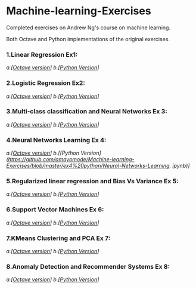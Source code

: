 # Machine-learning-Exercises
Completed exercises on Andrew Ng's course on machine learning.

Both Octave and Python implementations of the original exercises.

### 1.Linear Regression Ex1: 

   *a.[[Octave version](https://github.com/amayomode/Machine-learning-Exercises/tree/master/ex1)]* 
   *b.[[Python Version](https://github.com/amayomode/Machine-learning-Exercises/blob/master/ex1%20python/Linear%20Regression.ipynb)]*

### 2.Logistic Regression Ex2:

   *a.[[Octave version](https://github.com/amayomode/Machine-learning-Exercises/tree/master/ex2)]
   b.[[Python Version](https://github.com/amayomode/Machine-learning-Exercises/blob/master/ex2%20python/Logistic%20Regression.ipynb)]*

### 3.Multi-class classification and Neural Networks Ex 3:

   *a.[[Octave version](https://github.com/amayomode/Machine-learning-Exercises/tree/master/ex3)]
   b.[[Python Version](https://github.com/amayomode/Machine-learning-Exercises/blob/master/ex3%20python/Multi-class%20classification%20and%20Neural%20networks.ipynb)]*

### 4.Neural Networks Learning Ex 4:

   *a.[[Octave version](https://github.com/amayomode/Machine-learning-Exercises/tree/master/ex4)]*
   *b.[[Python Version](https://github.com/amayomode/Machine-learning-Exercises/blob/master/ex4%20python/Neural-Networks-Learning. ipynb)]*

### 5.Regularized linear regression and Bias Vs Variance Ex 5:

   *a.[[Octave version](https://github.com/amayomode/Machine-learning-Exercises/tree/master/ex5)]
   b.[[Python Version](https://github.com/amayomode/Machine-learning-Exercises/blob/master/ex5%20python/Regularized-Linear-Regression-BiasVsVariance.ipynb)]*

### 6.Support Vector Machines Ex 6:

   *a.[[Octave version](https://github.com/amayomode/Machine-learning-Exercises/tree/master/ex6)]
   b.[[Python Version](https://github.com/amayomode/Machine-learning-Exercises/blob/master/ex6%20python/SupportVectorMachine.ipynb)]*

### 7.KMeans Clustering and PCA Ex 7:

   *a.[[Octave version](https://github.com/amayomode/Machine-learning-Exercises/tree/master/ex7)]
   b.[[Python Version](https://github.com/amayomode/Machine-learning-Exercises/blob/master/ex7%20python/KmeansAndPCA.ipynb)]*

### 8.Anomaly Detection and Recommender Systems Ex 8:

   *a.[[Octave version](https://github.com/amayomode/Machine-learning-Exercises/tree/master/ex8)]
   b.[[Python Version](https://github.com/amayomode/Machine-learning-Exercises/blob/master/ex8%20python/Anomaly%20Detection%20and%20Recommender%20Systems.ipynb)]*
